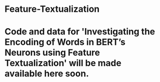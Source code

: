 # Feature-Textualization

# Code and data for 'Investigating the Encoding of Words in BERT’s Neurons using Feature Textualization' will be made available here soon.
